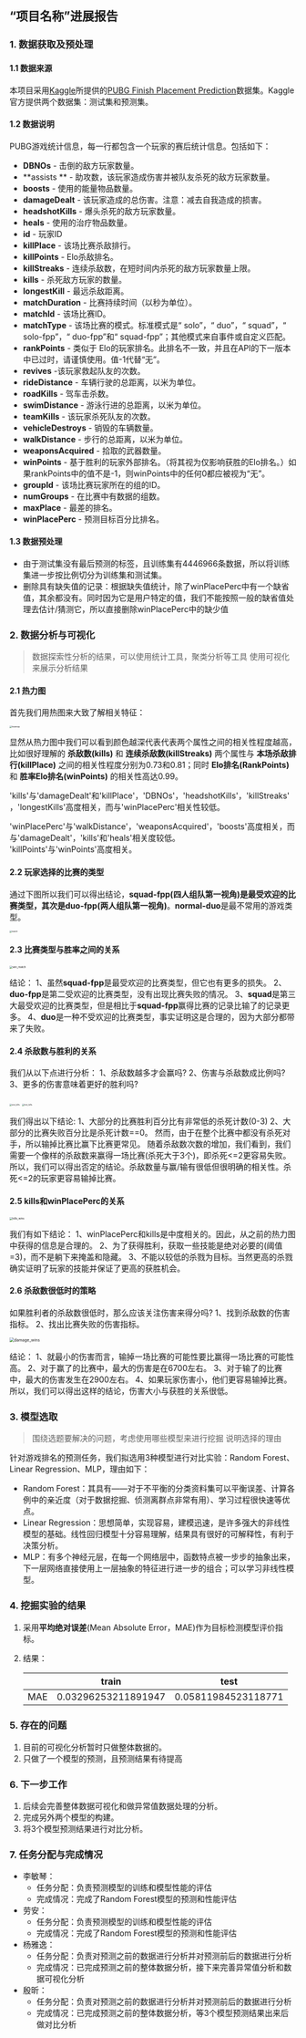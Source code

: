## “项目名称”进展报告

### 1. 数据获取及预处理

#### 1.1 数据来源

本项目采用[Kaggle](www.kaggle.com)所提供的[PUBG Finish Placement Prediction](https://www.kaggle.com/c/pubg-finish-placement-prediction)数据集。Kaggle官方提供两个数据集：测试集和预测集。

#### 1.2 数据说明

PUBG游戏统计信息，每一行都包含一个玩家的赛后统计信息。包括如下：  

* **DBNOs** - 击倒的敌方玩家数量。
* **assists ** - 助攻数，该玩家造成伤害并被队友杀死的敌方玩家数量。
* **boosts** - 使用的能量物品数量。
* **damageDealt** - 该玩家造成的总伤害。注意：减去自我造成的损害。
* **headshotKills** - 爆头杀死的敌方玩家数量。
* **heals** - 使用的治疗物品数量。
* **id** - 玩家ID
* **killPlace** - 该场比赛杀敌排行。
* **killPoints** - Elo杀敌排名。
* **killStreaks** - 连续杀敌数，在短时间内杀死的敌方玩家数量上限。
* **kills** - 杀死敌方玩家的数量。
* **longestKill** - 最远杀敌距离。
* **matchDuration** - 比赛持续时间（以秒为单位）。
* **matchId** - 该场比赛ID。
* **matchType** - 该场比赛的模式。标准模式是“ solo”，“ duo”，“ squad”，“ solo-fpp”，“ duo-fpp”和“ squad-fpp”；其他模式来自事件或自定义匹配。
* **rankPoints** - 类似于 Elo的玩家排名。此排名不一致，并且在API的下一版本中已过时，请谨慎使用。值-1代替“无”。
* **revives** -该玩家救起队友的次数。
* **rideDistance** - 车辆行驶的总距离，以米为单位。
* **roadKills** - 驾车击杀数。
* **swimDistance** - 游泳行进的总距离，以米为单位。
* **teamKills** - 该玩家杀死队友的次数。
* **vehicleDestroys**  - 销毁的车辆数量。
* **walkDistance** - 步行的总距离，以米为单位。
* **weaponsAcquired** - 拾取的武器数量。
* **winPoints** - 基于胜利的玩家外部排名。（将其视为仅影响获胜的Elo排名。）如果rankPoints中的值不是-1，则winPoints中的任何0都应被视为“无”。
* **groupId** - 该场比赛玩家所在的组的ID。
* **numGroups** - 在比赛中有数据的组数。
* **maxPlace** - 最差的排名。
* **winPlacePerc** - 预测目标百分比排名。

#### 1.3 数据预处理

* 由于测试集没有最后预测的标签，且训练集有4446966条数据，所以将训练集进一步按比例切分为训练集和测试集。
* 删除具有缺失值的记录：根据缺失值统计，除了winPlacePerc中有一个缺省值，其余都没有。同时因为它是用户特定的值，我们不能按照一般的缺省值处理去估计/猜测它，所以直接删除winPlacePerc中的缺少值

### 2. 数据分析与可视化

> 数据探索性分析的结果，可以使用统计工具，聚类分析等工具
> 使用可视化来展示分析结果

#### 2.1 热力图

首先我们用热图来大致了解相关特征：

<img src="C:\F研究生资料\数据挖掘\作业\大作业\DataMining\DataMining\heatmap.png" alt="heatmap" style="zoom:25%;" />

显然从热力图中我们可以看到颜色越深代表代表两个属性之间的相关性程度越高，比如很好理解的 **杀敌数(kills)** 和 **连续杀敌数(killStreaks)** 两个属性与 **本场杀敌排行(killPlace)** 之间的相关性程度分别为0.73和0.81；同时 **Elo排名(RankPoints)** 和 **胜率Elo排名(winPoints)** 的相关性高达0.99。  

'kills'与'damageDealt'和'killPlace'，'DBNOs'，'headshotKills'，'killStreaks'，'longestKills'高度相关，而与'winPlacePerc'相关性较低。  

'winPlacePerc'与'walkDistance'，'weaponsAcquired'，'boosts'高度相关，而与'damageDealt'，'kills'和'heals'相关度较低。<br>
'killPoints'与'winPoints'高度相关。

#### 2.2 玩家选择的比赛的类型

通过下图所以我们可以得出结论，**squad-fpp(四人组队第一视角)**是最受欢迎的比赛类型，其次是**duo-fpp(两人组队第一视角)**。**normal-duo**是最不常用的游戏类型。

<img src="C:\F研究生资料\数据挖掘\作业\大作业\DataMining\DataMining\match.png" alt="match" style="zoom:25%;" />

#### 2.3 比赛类型与胜率之间的关系

<img src="C:\F研究生资料\数据挖掘\作业\大作业\DataMining\DataMining\win_match.png" alt="win_match" style="zoom: 33%;" />

结论：
1、虽然**squad-fpp**是最受欢迎的比赛类型，但它也有更多的损失。
2、**duo-fpp**是第二受欢迎的比赛类型，没有出现比赛失败的情况。
3、**squad**是第三大最受欢迎的比赛类型，但是相比于**squad-fpp**赢得比赛的记录比输了的记录更多。
4、**duo**是一种不受欢迎的比赛类型，事实证明这是合理的，因为大部分都带来了失败。

#### 2.4 杀敌数与胜利的关系

我们从以下点进行分析：
1、杀敌数越多才会赢吗?
2、伤害与杀敌数成比例吗?
3、更多的伤害意味着更好的胜利吗?

<img src="C:\F研究生资料\数据挖掘\作业\大作业\DataMining\DataMining\win_kills.png" alt="win_kills" style="zoom: 25%;" />

<img src="C:\F研究生资料\数据挖掘\作业\大作业\DataMining\DataMining\lost_kills.png" alt="lost_kills" style="zoom: 25%;" />

我们得出以下结论:
1、大部分的比赛胜利百分比有非常低的杀死计数(0-3)
2、大部分的比赛失败百分比是杀死计数==0。
然而，由于在整个比赛中都没有杀死对手，所以输掉比赛比赢下比赛更常见。
随着杀敌数次数的增加，我们看到，我们需要一个像样的杀敌数来赢得一场比赛(杀死大于3个)，即杀死<=2更容易失败。
所以，我们可以得出否定的结论。杀敌数量与赢/输有很低但很明确的相关性。杀死<=2的玩家更容易输掉比赛。

#### 2.5 kills和winPlacePerc的关系

<img src="C:\F研究生资料\数据挖掘\作业\大作业\DataMining\DataMining\kills_wins.png" alt="kills_wins" style="zoom: 33%;" />

我们有如下结论：
1、winPlacePerc和kills是中度相关的。因此，从之前的热力图中获得的信息是合理的。
2、为了获得胜利，获取一些技能是绝对必要的(阈值=3)，而不是躺下来掩盖和隐藏。
3、不能以较低的杀戮为目标。当然更高的杀戮确实证明了玩家的技能并保证了更高的获胜机会。

#### 2.6 杀敌数很低时的策略

如果胜利者的杀敌数很低时，那么应该关注伤害来得分吗?
1、找到杀敌数的伤害指标。
2、找出比赛失败的伤害指标。

<img src="C:\F研究生资料\数据挖掘\作业\大作业\DataMining\DataMining\damage_wins.png" alt="damage_wins" style="zoom:50%;" />

结论：
1、就最小的伤害而言，输掉一场比赛的可能性要比赢得一场比赛的可能性高。
2、对于赢了的比赛中，最大的伤害是在6700左右。
3、对于输了的比赛中，最大的伤害发生在2900左右。
4、如果玩家伤害小，他们更容易输掉比赛。
所以，我们可以得出这样的结论，伤害大小与获胜的关系很低。

### 3. 模型选取

> 围绕选题要解决的问题，考虑使用哪些模型来进行挖掘
> 说明选择的理由

针对游戏排名的预测任务，我们拟选用3种模型进行对比实验：Random Forest、Linear Regression、MLP，理由如下：

* Random Forest：其具有——对于不平衡的分类资料集可以平衡误差、计算各例中的亲近度（对于数据挖掘、侦测离群点非常有用）、学习过程很快速等优点。
* Linear Regression：思想简单，实现容易，建模迅速，是许多强大的非线性模型的基础。线性回归模型十分容易理解，结果具有很好的可解释性，有利于决策分析。
* MLP：有多个神经元层，在每一个网络层中，函数特点被一步步的抽象出来，下一层网络直接使用上一层抽象的特征进行进一步的组合；可以学习非线性模型。

### 4. 挖掘实验的结果

1. 采用**平均绝对误差**(Mean Absolute Error，MAE)作为目标检测模型评价指标。

2. 结果：

   |      | train               | test                |
   | ---- | ------------------- | ------------------- |
   | MAE  | 0.03296253211891947 | 0.05811984523118771 |

   

### 5. 存在的问题

1. 目前的可视化分析暂时只做整体数据的。
2. 只做了一个模型的预测，且预测结果有待提高

### 6. 下一步工作

1. 后续会完善整体数据可视化和做异常值数据处理的分析。
2. 完成另外两个模型的构建。
3. 将3个模型预测结果进行对比分析。

### 7. 任务分配与完成情况

- 李敏琴： 
  - 任务分配：负责预测模型的训练和模型性能的评估
  - 完成情况：完成了Random Forest模型的预测和性能评估
- 劳安：
  - 任务分配：负责预测模型的训练和模型性能的评估
  - 完成情况：完成了Random Forest模型的预测和性能评估
- 杨雅逸：
  - 任务分配：负责对预测之前的数据进行分析并对预测前后的数据进行分析
  - 完成情况：已完成预测之前的整体数据分析，接下来完善异常值分析和数据可视化分析
- 殷昕：
  - 任务分配：负责对预测之前的数据进行分析并对预测前后的数据进行分析
  - 完成情况：已完成预测之前的整体数据分析，等3个模型预测结果出来后做对比分析